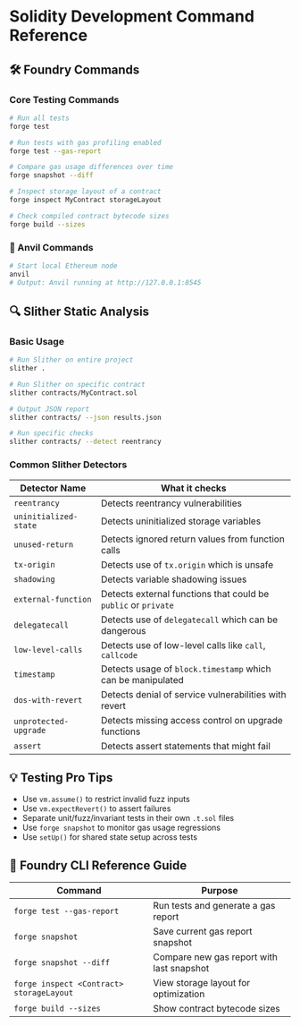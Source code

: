 # Solidity Development Command Reference

## 🛠️ Foundry Commands

### Core Testing Commands
```bash
# Run all tests
forge test

# Run tests with gas profiling enabled
forge test --gas-report

# Compare gas usage differences over time
forge snapshot --diff

# Inspect storage layout of a contract
forge inspect MyContract storageLayout

# Check compiled contract bytecode sizes
forge build --sizes
```

### 🔄 Anvil Commands
```bash
# Start local Ethereum node
anvil
# Output: Anvil running at http://127.0.0.1:8545
```

## 🔍 Slither Static Analysis

### Basic Usage
```bash
# Run Slither on entire project
slither .

# Run Slither on specific contract
slither contracts/MyContract.sol

# Output JSON report
slither contracts/ --json results.json

# Run specific checks
slither contracts/ --detect reentrancy
```

### Common Slither Detectors

| Detector Name         | What it checks                                                 |
| --------------------- | -------------------------------------------------------------- |
| `reentrancy`          | Detects reentrancy vulnerabilities                             |
| `uninitialized-state` | Detects uninitialized storage variables                        |
| `unused-return`       | Detects ignored return values from function calls              |
| `tx-origin`           | Detects use of `tx.origin` which is unsafe                     |
| `shadowing`           | Detects variable shadowing issues                              |
| `external-function`   | Detects external functions that could be `public` or `private` |
| `delegatecall`        | Detects use of `delegatecall` which can be dangerous           |
| `low-level-calls`     | Detects use of low-level calls like `call`, `callcode`         |
| `timestamp`           | Detects usage of `block.timestamp` which can be manipulated    |
| `dos-with-revert`     | Detects denial of service vulnerabilities with revert          |
| `unprotected-upgrade` | Detects missing access control on upgrade functions            |
| `assert`              | Detects assert statements that might fail                      |

## 💡 Testing Pro Tips

- Use `vm.assume()` to restrict invalid fuzz inputs
- Use `vm.expectRevert()` to assert failures
- Separate unit/fuzz/invariant tests in their own `.t.sol` files
- Use `forge snapshot` to monitor gas usage regressions
- Use `setUp()` for shared state setup across tests

## 🧾 Foundry CLI Reference Guide

| Command                                  | Purpose                                   |
| ---------------------------------------- | ----------------------------------------- |
| `forge test --gas-report`                | Run tests and generate a gas report       |
| `forge snapshot`                         | Save current gas report snapshot          |
| `forge snapshot --diff`                  | Compare new gas report with last snapshot |
| `forge inspect <Contract> storageLayout` | View storage layout for optimization      |
| `forge build --sizes`                    | Show contract bytecode sizes              |

